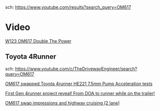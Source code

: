 sch: https://www.youtube.com/results?search_query=OM617

# Video
[W123 OM617 Double The Power](https://youtu.be/tfvzwWP0WXE)

## Toyota 4Runner
sch: https://www.youtube.com/c/TheDrivewayEngineer/search?query=OM617

[OM617 swapped Toyota 4runner HE221 7.5mm Pump Acceleration tests](https://youtu.be/XedW8G9hDrk)

[First Gen 4runner project reveal! From DOA to runner while on the trailer!](https://youtu.be/YB5YmP8C8lk)

[OM617 swap impressions and highway cruising (2 lane)](https://youtu.be/g89t5XhRdpI)
